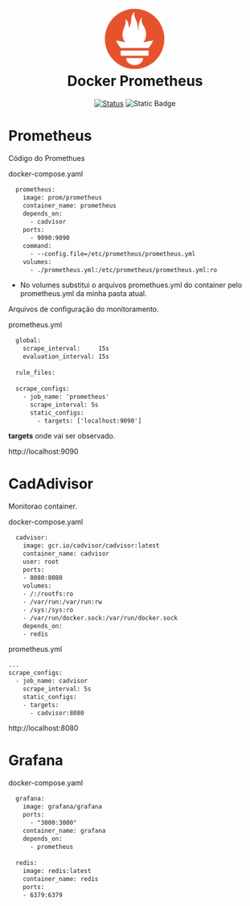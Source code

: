 


<h1 align="center">
  <img src="image/prometheus.png" alt="Prometheus" width=120px height=120px >
  <br>
  Docker Prometheus 
</h1>

<div align="center">

[![Status](https://img.shields.io/badge/version-1.0-blue)]()
![Static Badge](https://img.shields.io/badge/status-desenvolvimento-deve)

</div>

# Prometheus
Código do Promethues

docker-compose.yaml
```
  prometheus:
    image: prom/prometheus
    container_name: prometheus
    depends_on: 
      - cadvisor
    ports:
      - 9090:9090
    command:
      - --config.file=/etc/prometheus/prometheus.yml
    volumes:
      - ./prometheus.yml:/etc/prometheus/prometheus.yml:ro
```
* No volumes substitui o arquivos promethues.yml do container pelo prometheus.yml da minha pasta atual.

Arquivos de configuração do monitoramento.

prometheus.yml
```
  global:
    scrape_interval:     15s 
    evaluation_interval: 15s 

  rule_files:

  scrape_configs:
    - job_name: 'prometheus'
      scrape_interval: 5s
      static_configs:
        - targets: ['localhost:9090']
```
**targets**  onde vai ser observado.

http://localhost:9090


# CadAdivisor
Monitorao container.

docker-compose.yaml
```
  cadvisor:
    image: gcr.io/cadvisor/cadvisor:latest
    container_name: cadvisor
    user: root
    ports:
    - 8080:8080
    volumes:
    - /:/rootfs:ro
    - /var/run:/var/run:rw
    - /sys:/sys:ro
    - /var/run/docker.sock:/var/run/docker.sock
    depends_on:
    - redis
```

prometheus.yml
```
...
scrape_configs:
  - job_name: cadvisor
    scrape_interval: 5s
    static_configs:
    - targets:
      - cadvisor:8080
```
http://localhost:8080

# Grafana


docker-compose.yaml
```
  grafana:
    image: grafana/grafana
    ports:
      - "3000:3000"
    container_name: grafana
    depends_on:
      - prometheus

  redis:
    image: redis:latest
    container_name: redis
    ports:
    - 6379:6379      
```


#






